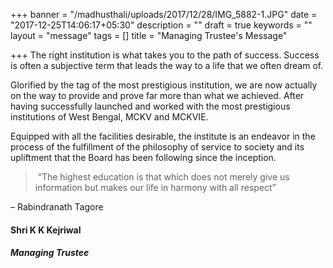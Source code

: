 +++
banner = "/madhusthali/uploads/2017/12/28/IMG_5882-1.JPG"
date = "2017-12-25T14:06:17+05:30"
description = ""
draft = true
keywords = ""
layout = "message"
tags = []
title = "Managing Trustee's Message"

+++
The right institution is what takes you to the path of success. Success is often a subjective term that leads the way to a life that we often dream of.

Glorified by the tag of the most prestigious institution, we are now actually on the way to provide and prove far more than what we achieved. After having successfully launched and worked with the most prestigious institutions of West Bengal, MCKV and MCKVIE.

Equipped with all the facilities desirable, the institute is an endeavor in the process of the fulfillment of the philosophy of service to society and its upliftment that the Board has been following since the inception. 

>  “The highest education is that which does not merely give us information but makes our life in harmony with all respect”

 – Rabindranath Tagore

#### Shri K K Kejriwal

##### Managing Trustee
